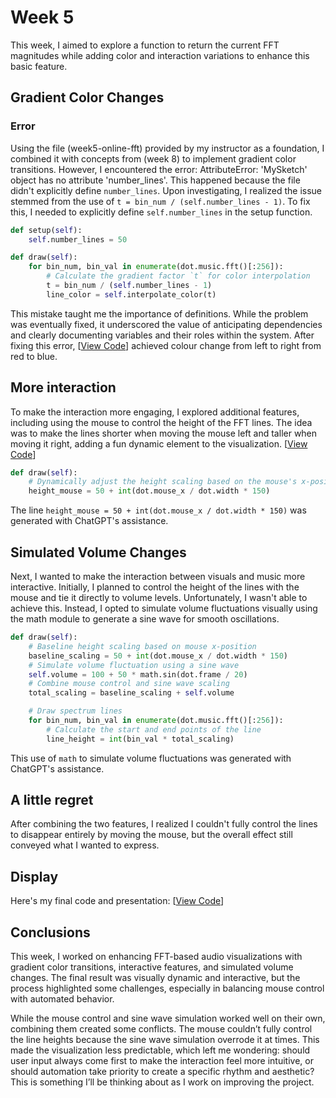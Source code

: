 # **Week 5**
This week, I aimed to explore a function to return the current FFT magnitudes while adding color and interaction variations to enhance this basic feature.

## **Gradient Color Changes**
### **Error**
Using the file (week5-online-fft) provided by my instructor as a foundation, I combined it with concepts from (week 8) to implement gradient color transitions. However, I encountered the error: AttributeError: 'MySketch' object has no attribute 'number_lines'. This happened because the file didn't explicitly define `number_lines`. Upon investigating, I realized the issue stemmed from the use of `t = bin_num / (self.number_lines - 1)`. To fix this, I needed to explicitly define `self.number_lines` in the setup function.

```python
def setup(self):
    self.number_lines = 50

def draw(self):
    for bin_num, bin_val in enumerate(dot.music.fft()[:256]):
        # Calculate the gradient factor `t` for color interpolation
        t = bin_num / (self.number_lines - 1)
        line_color = self.interpolate_color(t)
```
This mistake taught me the importance of definitions. While the problem was eventually fixed, it underscored the value of anticipating dependencies and clearly documenting variables and their roles within the system. After fixing this error, [[View Code](./change_color.py)] achieved colour change from left to right from red to blue.

## **More interaction**
To make the interaction more engaging, I explored additional features, including using the mouse to control the height of the FFT lines. The idea was to make the lines shorter when moving the mouse left and taller when moving it right, adding a fun dynamic element to the visualization. [[View Code](./lines_mouse.py)]

```python
def draw(self):
    # Dynamically adjust the height scaling based on the mouse's x-position
    height_mouse = 50 + int(dot.mouse_x / dot.width * 150)
```
The line `height_mouse = 50 + int(dot.mouse_x / dot.width * 150)` was generated with ChatGPT's assistance.

## **Simulated Volume Changes**
Next, I wanted to make the interaction between visuals and music more interactive. Initially, I planned to control the height of the lines with the mouse and tie it directly to volume levels. Unfortunately, I wasn't able to achieve this. Instead, I opted to simulate volume fluctuations visually using the math module to generate a sine wave for smooth oscillations.

```python
def draw(self):
    # Baseline height scaling based on mouse x-position
    baseline_scaling = 50 + int(dot.mouse_x / dot.width * 150)
    # Simulate volume fluctuation using a sine wave
    self.volume = 100 + 50 * math.sin(dot.frame / 20)
    # Combine mouse control and sine wave scaling
    total_scaling = baseline_scaling + self.volume

    # Draw spectrum lines
    for bin_num, bin_val in enumerate(dot.music.fft()[:256]):
        # Calculate the start and end points of the line
        line_height = int(bin_val * total_scaling)
```
This use of `math` to simulate volume fluctuations was generated with ChatGPT's assistance.

## **A little regret**
After combining the two features, I realized I couldn't fully control the lines to disappear entirely by moving the mouse, but the overall effect still conveyed what I wanted to express.

## **Display**
Here's my final code and presentation: [[View Code](./final_work.py)]

## **Conclusions**
This week, I worked on enhancing FFT-based audio visualizations with gradient color transitions, interactive features, and simulated volume changes. The final result was visually dynamic and interactive, but the process highlighted some challenges, especially in balancing mouse control with automated behavior.

While the mouse control and sine wave simulation worked well on their own, combining them created some conflicts. The mouse couldn’t fully control the line heights because the sine wave simulation overrode it at times. This made the visualization less predictable, which left me wondering: should user input always come first to make the interaction feel more intuitive, or should automation take priority to create a specific rhythm and aesthetic? This is something I’ll be thinking about as I work on improving the project.
